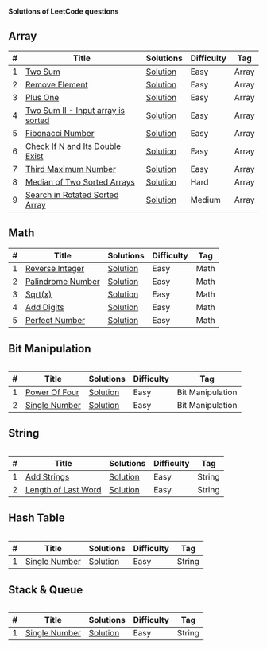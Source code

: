 <h4>Solutions of LeetCode questions</h4>
<h2>Array</h2>
<table>
<thead>
<tr>
<th>#</th>
<th>Title</th>
<th>Solutions</th>
<th>Difficulty</th>
<th>Tag</th>
</tr>
</thead>
<tbody>


<tr>
<tr>
<td>1</td>
<td><a href="https://leetcode.com/problems/two-sum/" rel="nofollow">Two Sum</a></td>
<td><a href="https://github.com/nnatevan/LeetCode/blob/master/Data%20Structure/Two%20Sum/src/com/company/Main.java">Solution</a></td>
<td>Easy</td>
<td>Array</td>
</tr>
</tr>


<tr>
<tr>
<td>2</td>
<td><a href="https://leetcode.com/problems/remove-element/" rel="nofollow">Remove Element</a></td>
<td><a href="https://github.com/nnatevan/LeetCode/blob/master/Data%20Structure/Remove%20Element/src/com/company/Main.java">Solution</a></td>
<td>Easy</td>
<td>Array</td>
</tr>
</tr>

<tr>
<tr>
<td>3</td>
<td><a href="https://leetcode.com/problems/plus-one/" rel="nofollow">Plus One</a></td>
<td><a href="https://github.com/nnatevan/LeetCode/blob/master/Data%20Structure/Plus%20One/src/com/company/Main.java">Solution</a></td>
<td>Easy</td>
<td>Array</td>
</tr>
</tr>


<tr>
<tr>
<td>4</td>
<td><a href="https://leetcode.com/problems/two-sum-ii-input-array-is-sorted/" rel="nofollow">Two Sum II - Input array is sorted</a></td>
<td><a href="https://github.com/nnatevan/LeetCode/blob/master/Data%20Structure/Two%20Sum%20II%20-%20Input%20array%20is%20sorted/src/com/company/Main.java">Solution</a></td>
<td>Easy</td>
<td>Array</td>
</tr>
</tr>


<tr>
<tr>
<td>5</td>
<td><a href="https://leetcode.com/problems/fibonacci-number/" rel="nofollow">Fibonacci Number</a></td>
<td><a href="https://github.com/nnatevan/LeetCode/blob/master/Data%20Structure/Fibonacci%20Number/src/com/company/Main.java">Solution</a></td>
<td>Easy</td>
<td>Array</td>
</tr>
</tr>


<tr>
<tr>
<td>6</td>
<td><a href="https://leetcode.com/problems/check-if-n-and-its-double-exist/" rel="nofollow">Check If N and Its Double Exist</a></td>
<td><a href="https://github.com/nnatevan/LeetCode/blob/master/Data%20Structure/Check%20If%20N%20and%20Its%20Double%20Exist/src/com/company/Main.java">Solution</a></td>
<td>Easy</td>
<td>Array</td>
</tr>
</tr>


<tr>
<tr>
<td>7</td>
<td><a href="https://leetcode.com/problems/third-maximum-number/" rel="nofollow">Third Maximum Number</a></td>
<td><a href="https://github.com/nnatevan/LeetCode/blob/master/Array/Third%20Maximum%20Number/src/com/company/Main.java">Solution</a></td>
<td>Easy</td>
<td>Array</td>
</tr>
</tr>


<tr>
<tr>
<td>8</td>
<td><a href="https://leetcode.com/problems/median-of-two-sorted-arrays/" rel="nofollow">Median of Two Sorted Arrays</a></td>
<td><a href="https://github.com/nnatevan/LeetCode/blob/master/Array/Median%20Of%20Two%20Sorted%20Arrays/src/com/company/Main.java">Solution</a></td>
<td>Hard</td>
<td>Array</td>
</tr>
</tr>


<tr>
<tr>
<td>9</td>
<td><a href="https://leetcode.com/problems/search-in-rotated-sorted-array/" rel="nofollow">Search in Rotated Sorted Array</a></td>
<td><a href="https://github.com/nnatevan/LeetCode/blob/master/Array/Search%20In%20Rotate%20Sorted%20Arrays/src/com/company/Main.java">Solution</a></td>
<td>Medium</td>
<td>Array</td>
</tr>
</tr>
</table>


<h2>Math</h2>
<table>
<thead>
<tr>
<th>#</th>
<th>Title</th>
<th>Solutions</th>
<th>Difficulty</th>
<th>Tag</th>
</tr>
</thead>
<tbody>

<tr>
<tr>
<td>1</td>
<td><a href="https://leetcode.com/problems/reverse-integer/" rel="nofollow">Reverse Integer</a></td>
<td><a href="https://github.com/nnatevan/LeetCode/blob/master/Math/Reverse%20Integer/src/com/company/Main.java">Solution</a></td>
<td>Easy</td>
<td>Math</td>
</tr>
</tr>

<tr>
<tr>
<td>2</td>
<td><a href="https://leetcode.com/problems/palindrome-number/" rel="nofollow">Palindrome Number</a></td>
<td><a href="https://github.com/nnatevan/LeetCode/blob/master/Math/Palindrome%20Number/src/com/company/Main.java">Solution</a></td>
<td>Easy</td>
<td>Math</td>
</tr>
</tr>

<tr>
<tr>
<td>3</td>
<td><a href="https://leetcode.com/problems/sqrtx/" rel="nofollow">Sqrt(x)</a></td>
<td><a href="https://github.com/nnatevan/LeetCode/blob/master/Math/sqrt(x)/src/com/company/Main.java">Solution</a></td>
<td>Easy</td>
<td>Math</td>
</tr>
</tr>


<tr>
<tr>
<td>4</td>
<td><a href="https://leetcode.com/problems/add-digits/" rel="nofollow">Add Digits</a></td>
<td><a href="https://github.com/nnatevan/LeetCode/blob/master/String/Add%20String/src/com/company/Main.java">Solution</a></td>
<td>Easy</td>
<td>Math</td>
</tr>
</tr>


<tr>
<tr>
<td>5</td>
<td><a href="https://leetcode.com/problems/perfect-number/" rel="nofollow">Perfect Number</a></td>
<td><a href="https://github.com/nnatevan/LeetCode/blob/master/Math/PerfectNumber/src/com/company/Main.java">Solution</a></td>
<td>Easy</td>
<td>Math</td>
</tr>
</tr>


</table>

<table>
<h2>Bit Manipulation</h2>
<table>
<thead>
<tr>
<th>#</th>
<th>Title</th>
<th>Solutions</th>
<th>Difficulty</th>
<th>Tag</th>
</tr>
</thead>
<tbody>

<tr>
<tr>
<td>1</td>
<td><a href="https://leetcode.com/problems/power-of-four/" rel="nofollow">Power Of Four</a></td>
<td><a href="https://github.com/nnatevan/LeetCode/blob/master/Bit%20Manipulation/Power%20of%20Four/src/com/company/Main.java">Solution</a></td>
<td>Easy</td>
<td>Bit Manipulation</td>
</tr>
</tr>  

 <tr>
<tr>
<td>2</td>
<td><a href="https://leetcode.com/problems/single-number/" rel="nofollow">Single Number</a></td>
<td><a href="https://github.com/nnatevan/LeetCode/blob/master/Bit%20Manipulation/Single%20Number/src/com/company/Main.java">Solution</a></td>
<td>Easy</td>
<td>Bit Manipulation</td>
</tr>
</tr>  
</table>



<table>
<h2>String</h2>
<table>
<thead>
<tr>
<th>#</th>
<th>Title</th>
<th>Solutions</th>
<th>Difficulty</th>
<th>Tag</th>
</tr>
</thead>
<tbody>

 
<tr>
<tr>
<td>1</td>
<td><a href="https://leetcode.com/problems/add-strings/" rel="nofollow">Add Strings</a></td>
<td><a href="https://github.com/nnatevan/LeetCode/blob/master/String/Add%20String/src/com/company/Main.java">Solution</a></td>
<td>Easy</td>
<td>String</td>
</tr>
</tr>  
 
 
 <tr>
<tr>
<td>2</td>
<td><a href="https://leetcode.com/problems/length-of-last-word/" rel="nofollow">Length of Last Word</a></td>
<td><a href="https://github.com/nnatevan/LeetCode/blob/master/String/Length%20of%20Last%20Word/src/com/company/Main.java">Solution</a></td>
<td>Easy</td>
<td>String</td>
</tr>
</tr>  

<table>
<h2>Hash Table</h2>
<table>
<thead>
<tr>
<th>#</th>
<th>Title</th>
<th>Solutions</th>
<th>Difficulty</th>
<th>Tag</th>
</tr>
</thead>
<tbody>

 
<tr>
<tr>
<td>1</td>
<td><a href="https://leetcode.com/problems/single-number/" rel="nofollow">Single Number</a></td>
<td><a href="https://github.com/nnatevan/LeetCode/blob/master/Hash%20Table/Single%20Number/src/com/company/Main.java">Solution</a></td>
<td>Easy</td>
<td>String</td>
</tr>
</tr>  
 
 
<table>
<h2>Stack & Queue</h2>
<table>
<thead>
<tr>
<th>#</th>
<th>Title</th>
<th>Solutions</th>
<th>Difficulty</th>
<th>Tag</th>
</tr>
</thead>
<tbody>

 
<tr>
<tr>
<td>1</td>
<td><a href="https://leetcode.com/problems/implement-queue-using-stacks/" rel="nofollow">Single Number</a></td>
<td><a href="https://github.com/nnatevan/LeetCode/blob/master/Hash%20Table/Single%20Number/src/com/company/Main.java">Solution</a></td>
<td>Easy</td>
<td>String</td>
</tr>
</tr>  

</table>
